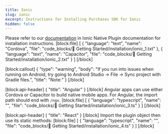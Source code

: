 ```yaml
---
title: Ionic
slug: ionic
excerpt: Instructions for Installing Purchases SDK for Ionic
hidden: false
---
```

Please refer to our [documentation](https://ionicframework.com/docs/native/purchases) in Ionic Native Plugin documentation for installation instructions.
[block:file]
[
  {
    "language": "text",
    "name": "Cordova",
    "file": "code_blocks/🚀 Getting Started/installation/ionic_1.txt"
  },
  {
    "language": "text",
    "name": "Capacitor",
    "file": "code_blocks/🚀 Getting Started/installation/ionic_2.txt"
  }
]
[/block]

[block:callout]
{
  "type": "warning",
  "body": "If you run into issues when running on Android, try going to Android Studio -> File -> Sync project with Gradle files.",
  "title": "Note:"
}
[/block]

[block:api-header]
{
  "title": "Angular"
}
[/block]
Angular apps can use either Cordova or Capacitor to build native mobile apps. For Angular, the import path should end with `/ngx`.
[block:file]
[
  {
    "language": "typescript",
    "name": "",
    "file": "code_blocks/🚀 Getting Started/installation/ionic_3.ts"
  }
]
[/block]

[block:api-header]
{
  "title": "React"
}
[/block]
Import the plugin object then use its static methods:
[block:file]
[
  {
    "language": "typescript",
    "name": "",
    "file": "code_blocks/🚀 Getting Started/installation/ionic_4.ts"
  }
]
[/block]
